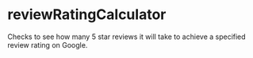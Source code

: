 # reviewRatingCalculator
Checks to see how many 5 star reviews it will take to achieve a specified review rating on Google. 
